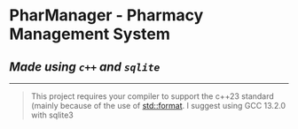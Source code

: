 # PharManager - Pharmacy Management System
## _Made using `c++` and `sqlite`_

---

> This project requires your compiler to support the c++23 standard (mainly because of the use of [std::format](https://en.cppreference.com/w/cpp/utility/format/format).
> I suggest using GCC 13.2.0 with sqlite3
